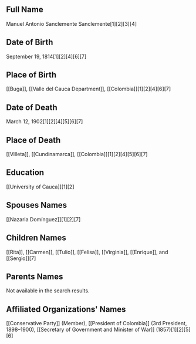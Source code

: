 ## Full Name
Manuel Antonio Sanclemente Sanclemente[1][2][3][4]

## Date of Birth
September 19, 1814[1][2][4][6][7]

## Place of Birth
[[Buga]], [[Valle del Cauca Department]], [[Colombia]][1][2][4][6][7]

## Date of Death
March 12, 1902[1][2][4][5][6][7]

## Place of Death
[[Villeta]], [[Cundinamarca]], [[Colombia]][1][2][4][5][6][7]

## Education
[[University of Cauca]][1][2]

## Spouses Names
[[Nazaria Domínguez]][1][2][7]

## Children Names
[[Rita]], [[Carmen]], [[Tulio]], [[Felisa]], [[Virginia]], [[Enrique]], and [[Sergio]][7]

## Parents Names
Not available in the search results.

## Affiliated Organizations' Names
[[Conservative Party]] (Member),
[[President of Colombia]] (3rd President, 1898–1900),
[[Secretary of Government and Minister of War]] (1857)[1][2][5][6]

